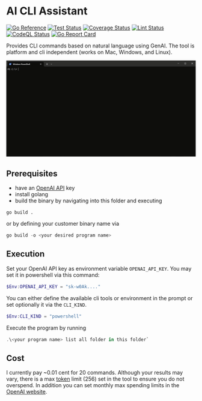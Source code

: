 # AI CLI Assistant

[![Go Reference](https://pkg.go.dev/badge/jo-hoe/ai-cli-assistant.svg)](https://pkg.go.dev/github.com/jo-hoe/ai-cli-assistant)
[![Test Status](https://github.com/jo-hoe/ai-cli-assistant/workflows/test/badge.svg)](https://github.com/jo-hoe/ai-cli-assistant/actions?workflow=test)
[![Coverage Status](https://coveralls.io/repos/github/jo-hoe/ai-cli-assistant/badge.svg?branch=main)](https://coveralls.io/github/jo-hoe/ai-cli-assistant?branch=main)
[![Lint Status](https://github.com/jo-hoe/ai-cli-assistant/workflows/lint/badge.svg)](https://github.com/jo-hoe/ai-cli-assistant/actions?workflow=lint)
[![CodeQL Status](https://github.com/jo-hoe/ai-cli-assistant/workflows/CodeQL/badge.svg)](https://github.com/jo-hoe/ai-cli-assistant/actions?workflow=CodeQL)
[![Go Report Card](https://goreportcard.com/badge/github.com/jo-hoe/ai-cli-assistant)](https://goreportcard.com/report/github.com/jo-hoe/ai-cli-assistant)

Provides CLI commands based on natural language using GenAI.
The tool is platform and cli independent (works on Mac, Windows, and Linux).

![Demo](resources/demo_powershell.gif)

## Prerequisites

- have an [OpenAI API](https://platform.openai.com/account/api-keys) key
- install golang
- build the binary by navigating into this folder and executing

```terminal
go build .
```

or by defining your customer binary name via

```powershell
go build -o <your desired program name>
```

## Execution

Set your OpenAI API key as environment variable `OPENAI_API_KEY`.
You may set it in powershell via this command:

```powershell
$Env:OPENAI_API_KEY = "sk-w0Ak...."
```

You can either define the available cli tools or environment in the prompt or set optionally it via the  `CLI_KIND`.

```powershell
$Env:CLI_KIND = "powershell"
```

Execute the program by running

```powershell
.\<your program name> list all folder in this folder`
```

## Cost

I currently pay ~0.01 cent for 20 commands.
Although your results may vary, there is a max [token](https://platform.openai.com/tokenizer) limit (256) set in the tool to ensure you do not overspend.
In addition you can set monthly max spending limits in the [OpenAI website](https://platform.openai.com/account/rate-limits).
